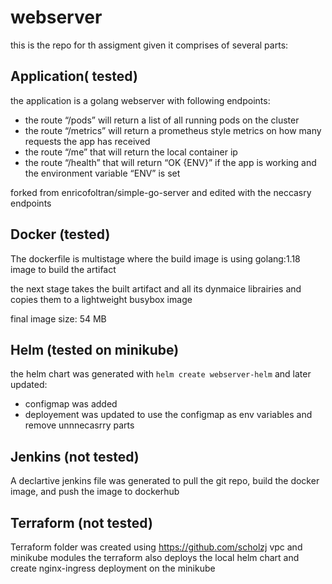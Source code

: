 # webserver

this is the repo for th assigment given
it comprises of several parts:

## Application( tested)
the application is a golang webserver with following endpoints:
- the route “/pods” will return a list of all running pods on the cluster
- the route “/metrics” will return a prometheus style metrics on how many requests the app has received
- the route “/me” that will return the local container ip
- the route “/health” that will return “OK {ENV}” if the app is working and the environment variable “ENV” is set

forked from enricofoltran/simple-go-server and edited with the neccasry endpoints

## Docker (tested)
The dockerfile is multistage where the build image is using golang:1.18 image to build the artifact

the next stage takes the built artifact and all its dynmaice librairies and copies them to a lightweight busybox image

final image size: 54 MB

## Helm (tested on minikube)
the helm chart was generated with `helm create webserver-helm` and later updated:
 - configmap was added
 - deployement was updated to use the configmap as env variables and remove unnnecasrry parts

## Jenkins (not tested)
A declartive jenkins file was generated to pull the git repo, build the docker image, and push the image to dockerhub

## Terraform (not tested)
Terraform folder was created using https://github.com/scholzj vpc and minikube modules
the terraform also deploys the local helm chart and create nginx-ingress deployment on the minikube



